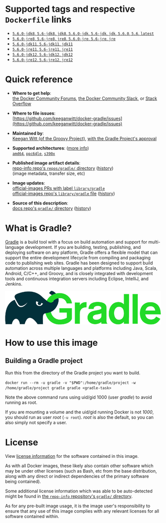 <!--

********************************************************************************

WARNING:

    DO NOT EDIT "gradle/README.md"

    IT IS AUTO-GENERATED

    (from the other files in "gradle/" combined with a set of templates)

********************************************************************************

-->

# Supported tags and respective `Dockerfile` links

-	[`5.6.0-jdk8`, `5.6-jdk8`, `jdk8`, `5.6.0-jdk`, `5.6-jdk`, `jdk`, `5.6.0`, `5.6`, `latest`](https://github.com/keeganwitt/docker-gradle/blob/b7daaec3e7bb91e4d9e61dffdf5845528c5cffea/jdk8/Dockerfile)
-	[`5.6.0-jre8`, `5.6-jre8`, `jre8`, `5.6.0-jre`, `5.6-jre`, `jre`](https://github.com/keeganwitt/docker-gradle/blob/b7daaec3e7bb91e4d9e61dffdf5845528c5cffea/jre8/Dockerfile)
-	[`5.6.0-jdk11`, `5.6-jdk11`, `jdk11`](https://github.com/keeganwitt/docker-gradle/blob/b7daaec3e7bb91e4d9e61dffdf5845528c5cffea/jdk11/Dockerfile)
-	[`5.6.0-jre11`, `5.6-jre11`, `jre11`](https://github.com/keeganwitt/docker-gradle/blob/b7daaec3e7bb91e4d9e61dffdf5845528c5cffea/jre11/Dockerfile)
-	[`5.6.0-jdk12`, `5.6-jdk12`, `jdk12`](https://github.com/keeganwitt/docker-gradle/blob/b7daaec3e7bb91e4d9e61dffdf5845528c5cffea/jdk12/Dockerfile)
-	[`5.6.0-jre12`, `5.6-jre12`, `jre12`](https://github.com/keeganwitt/docker-gradle/blob/b7daaec3e7bb91e4d9e61dffdf5845528c5cffea/jre12/Dockerfile)

# Quick reference

-	**Where to get help**:  
	[the Docker Community Forums](https://forums.docker.com/), [the Docker Community Slack](https://blog.docker.com/2016/11/introducing-docker-community-directory-docker-community-slack/), or [Stack Overflow](https://stackoverflow.com/search?tab=newest&q=docker)

-	**Where to file issues**:  
	[https://github.com/keeganwitt/docker-gradle/issues](https://github.com/keeganwitt/docker-gradle/issues)

-	**Maintained by**:  
	[Keegan Witt (of the Groovy Project)](https://github.com/keeganwitt/docker-gradle), [with the Gradle Project's approval](https://discuss.gradle.org/t/official-docker-images/21159/8)

-	**Supported architectures**: ([more info](https://github.com/docker-library/official-images#architectures-other-than-amd64))  
	[`amd64`](https://hub.docker.com/r/amd64/gradle/), [`ppc64le`](https://hub.docker.com/r/ppc64le/gradle/), [`s390x`](https://hub.docker.com/r/s390x/gradle/)

-	**Published image artifact details**:  
	[repo-info repo's `repos/gradle/` directory](https://github.com/docker-library/repo-info/blob/master/repos/gradle) ([history](https://github.com/docker-library/repo-info/commits/master/repos/gradle))  
	(image metadata, transfer size, etc)

-	**Image updates**:  
	[official-images PRs with label `library/gradle`](https://github.com/docker-library/official-images/pulls?q=label%3Alibrary%2Fgradle)  
	[official-images repo's `library/gradle` file](https://github.com/docker-library/official-images/blob/master/library/gradle) ([history](https://github.com/docker-library/official-images/commits/master/library/gradle))

-	**Source of this description**:  
	[docs repo's `gradle/` directory](https://github.com/docker-library/docs/tree/master/gradle) ([history](https://github.com/docker-library/docs/commits/master/gradle))

# What is Gradle?

[Gradle](https://gradle.org/) is a build tool with a focus on build automation and support for multi-language development. If you are building, testing, publishing, and deploying software on any platform, Gradle offers a flexible model that can support the entire development lifecycle from compiling and packaging code to publishing web sites. Gradle has been designed to support build automation across multiple languages and platforms including Java, Scala, Android, C/C++, and Groovy, and is closely integrated with development tools and continuous integration servers including Eclipse, IntelliJ, and Jenkins.

![logo](https://raw.githubusercontent.com/docker-library/docs/c3d3ca6beed000f9ba6eabc98f3399158f520256/gradle/logo.png)

# How to use this image

## Building a Gradle project

Run this from the directory of the Gradle project you want to build.

`docker run --rm -u gradle -v "$PWD":/home/gradle/project -w /home/gradle/project gradle gradle <gradle-task>`

Note the above command runs using uid/gid 1000 (user *gradle*) to avoid running as root.

If you are mounting a volume and the uid/gid running Docker is not *1000*, you should run as user *root* (`-u root`). *root* is also the default, so you can also simply not specify a user.

# License

View [license information](https://gradle.org/license/) for the software contained in this image.

As with all Docker images, these likely also contain other software which may be under other licenses (such as Bash, etc from the base distribution, along with any direct or indirect dependencies of the primary software being contained).

Some additional license information which was able to be auto-detected might be found in [the `repo-info` repository's `gradle/` directory](https://github.com/docker-library/repo-info/tree/master/repos/gradle).

As for any pre-built image usage, it is the image user's responsibility to ensure that any use of this image complies with any relevant licenses for all software contained within.
